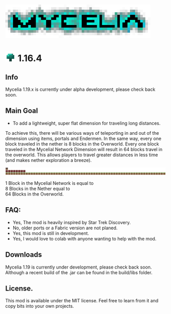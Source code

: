 ![Mycelia Logo](https://raw.githubusercontent.com/Mortimyrrh/Mycelia-Forge/main/icons/logox8.png)
# ![Mycelia Logo](https://raw.githubusercontent.com/Mortimyrrh/Mycelia-Forge/main/icons/mushroomx4.png) 1.16.4

## Info
Mycelia 1.19.x is currently under alpha development, please check back soon.  
  
## Main Goal
- To add a lightweight, super flat dimension for traveling long distances.  
   
To achieve this, there will be various ways of teleporting in and out of the dimension using items, portals and Endermen.
In the same way, every one block traveled in the nether is 8 blocks in the Overworld.
Every one block traveled in the Mycelial Network Dimension will result in 64 blocks travel in the overworld.
This allows players to travel greater distances in less time (and makes nether exploration a breeze).
 
![1 Block in the Mycelial Network is equal to, 8 Blocks in the Nether is equal to, 64 Blocks in the Overworld](https://raw.githubusercontent.com/Mortimyrrh/Mycelia-Forge/main/icons/1-8-64%20x2.png)  

1 Block in the Mycelial Network is equal to    
8 Blocks in the Nether equal to  
64 Blocks in the Overworld.   
  
## FAQ: 
- Yes, The mod is heavily inspired by Star Trek Discovery.
- No, older ports or a Fabric version are not planed.
- Yes, this mod is still in development.
- Yes, I would love to colab with anyone wanting to help with the mod.
     
## Downloads
Mycelia 1.19 is currently under development, please check back soon.
Although a recent build of the .jar can be found in the build/libs folder.

## License. 
This mod is available under the MIT license. Feel free to learn from it and copy bits into your own projects.
